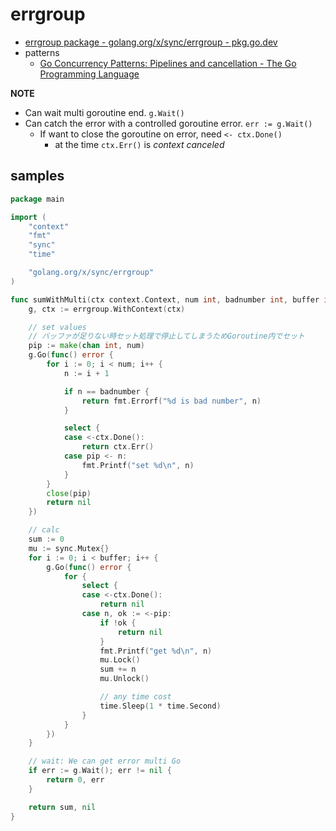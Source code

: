 # errgroup

- [errgroup package \- golang\.org/x/sync/errgroup \- pkg\.go\.dev](https://pkg.go.dev/golang.org/x/sync/errgroup)
- patterns
  - [Go Concurrency Patterns: Pipelines and cancellation \- The Go Programming Language](https://go.dev/blog/pipelines)

**NOTE**

- Can wait multi goroutine end. `g.Wait()`
- Can catch the error with a controlled goroutine error. `err := g.Wait()`
  - If want to close the goroutine on error, need `<- ctx.Done()`
    - at the time `ctx.Err()` is *context canceled*

## samples

```go
package main

import (
	"context"
	"fmt"
	"sync"
	"time"

	"golang.org/x/sync/errgroup"
)

func sumWithMulti(ctx context.Context, num int, badnumber int, buffer int) (int, error) {
	g, ctx := errgroup.WithContext(ctx)

	// set values
	// バッファが足りない時セット処理で停止してしまうためGoroutine内でセット
	pip := make(chan int, num)
	g.Go(func() error {
		for i := 0; i < num; i++ {
			n := i + 1

			if n == badnumber {
				return fmt.Errorf("%d is bad number", n)
			}

			select {
			case <-ctx.Done():
				return ctx.Err()
			case pip <- n:
				fmt.Printf("set %d\n", n)
			}
		}
		close(pip)
		return nil
	})

	// calc
	sum := 0
	mu := sync.Mutex{}
	for i := 0; i < buffer; i++ {
		g.Go(func() error {
			for {
				select {
				case <-ctx.Done():
					return nil
				case n, ok := <-pip:
					if !ok {
						return nil
					}
					fmt.Printf("get %d\n", n)
					mu.Lock()
					sum += n
					mu.Unlock()

					// any time cost
					time.Sleep(1 * time.Second)
				}
			}
		})
	}

	// wait: We can get error multi Go
	if err := g.Wait(); err != nil {
		return 0, err
	}

	return sum, nil
}
```
